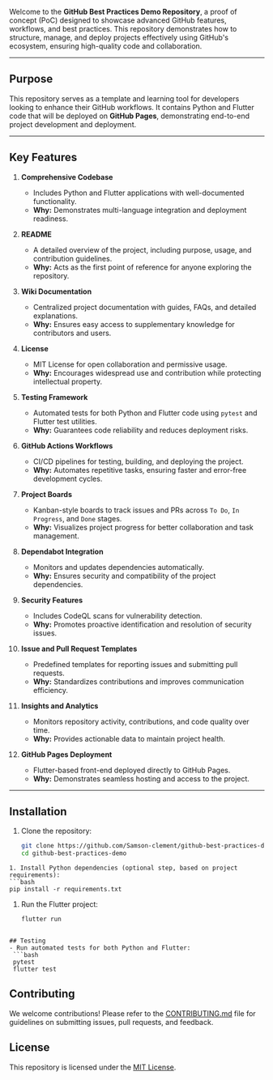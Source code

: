 Welcome to the **GitHub Best Practices Demo Repository**, a proof of concept (PoC) designed to showcase advanced GitHub features, workflows, and best practices. This repository demonstrates how to structure, manage, and deploy projects effectively using GitHub's ecosystem, ensuring high-quality code and collaboration.

---

## Purpose
This repository serves as a template and learning tool for developers looking to enhance their GitHub workflows. It contains Python and Flutter code that will be deployed on **GitHub Pages**, demonstrating end-to-end project development and deployment.

---

## Key Features
1. **Comprehensive Codebase**  
   - Includes Python and Flutter applications with well-documented functionality.  
   - **Why:** Demonstrates multi-language integration and deployment readiness.

2. **README**  
   - A detailed overview of the project, including purpose, usage, and contribution guidelines.  
   - **Why:** Acts as the first point of reference for anyone exploring the repository.

3. **Wiki Documentation**  
   - Centralized project documentation with guides, FAQs, and detailed explanations.  
   - **Why:** Ensures easy access to supplementary knowledge for contributors and users.

4. **License**  
   - MIT License for open collaboration and permissive usage.  
   - **Why:** Encourages widespread use and contribution while protecting intellectual property.

5. **Testing Framework**  
   - Automated tests for both Python and Flutter code using `pytest` and Flutter test utilities.  
   - **Why:** Guarantees code reliability and reduces deployment risks.

6. **GitHub Actions Workflows**  
   - CI/CD pipelines for testing, building, and deploying the project.  
   - **Why:** Automates repetitive tasks, ensuring faster and error-free development cycles.

7. **Project Boards**  
   - Kanban-style boards to track issues and PRs across `To Do`, `In Progress`, and `Done` stages.  
   - **Why:** Visualizes project progress for better collaboration and task management.

8. **Dependabot Integration**  
   - Monitors and updates dependencies automatically.  
   - **Why:** Ensures security and compatibility of the project dependencies.

9. **Security Features**  
   - Includes CodeQL scans for vulnerability detection.  
   - **Why:** Promotes proactive identification and resolution of security issues.

10. **Issue and Pull Request Templates**  
    - Predefined templates for reporting issues and submitting pull requests.  
    - **Why:** Standardizes contributions and improves communication efficiency.

11. **Insights and Analytics**  
    - Monitors repository activity, contributions, and code quality over time.  
    - **Why:** Provides actionable data to maintain project health.

12. **GitHub Pages Deployment**  
    - Flutter-based front-end deployed directly to GitHub Pages.  
    - **Why:** Demonstrates seamless hosting and access to the project.

---

## Installation
1. Clone the repository:
   ```bash
   git clone https://github.com/Samson-clement/github-best-practices-demo.git
   cd github-best-practices-demo
  ```
1. Install Python dependencies (optional step, based on project requirements):
  ```bash
  pip install -r requirements.txt
  ```
1. Run the Flutter project:
   ```bash
   flutter run
  ```

## Testing
- Run automated tests for both Python and Flutter:
   ```bash
   pytest
   flutter test
  ```

## Contributing

We welcome contributions! Please refer to the [CONTRIBUTING.md](CONTRIBUTING.md) file for guidelines on submitting issues, pull requests, and feedback.

## License

This repository is licensed under the [MIT License](LICENSE).

